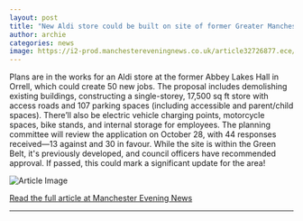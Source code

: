 ```yaml
---
layout: post
title: "New Aldi store could be built on site of former Greater Manchester hotel"
author: archie
categories: news
image: https://i2-prod.manchestereveningnews.co.uk/article32726877.ece/ALTERNATES/s1200/0_Aldi-store.jpg
---
```

Plans are in the works for an Aldi store at the former Abbey Lakes Hall in Orrell, which could create 50 new jobs. The proposal includes demolishing existing buildings, constructing a single-storey, 17,500 sq ft store with access roads and 107 parking spaces (including accessible and parent/child spaces). There’ll also be electric vehicle charging points, motorcycle spaces, bike stands, and internal storage for employees. The planning committee will review the application on October 28, with 44 responses received—13 against and 30 in favour. While the site is within the Green Belt, it's previously developed, and council officers have recommended approval. If passed, this could mark a significant update for the area!

![Article Image](https://i2-prod.manchestereveningnews.co.uk/article32726877.ece/ALTERNATES/s1200/0_Aldi-store.jpg)

[Read the full article at Manchester Evening News](https://www.manchestereveningnews.co.uk/news/greater-manchester-news/new-aldi-store-could-built-32726873)

---
